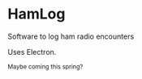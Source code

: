# HamLog
Software to log ham radio encounters

Uses Electron.

<small>Maybe coming this spring?</small>
